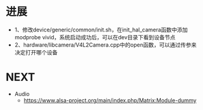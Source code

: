 # 进展
- 1、修改device/generic/common/init.sh，在init_hal_camera函数中添加 modprobe vivid，系统启动成功后，可以在dev目录下看到设备节点
- 2、hardware/libcamera/V4L2Camera.cpp中的open函数，可以通过传参来决定打开哪个设备

# NEXT
- Audio
  - https://www.alsa-project.org/main/index.php/Matrix:Module-dummy
